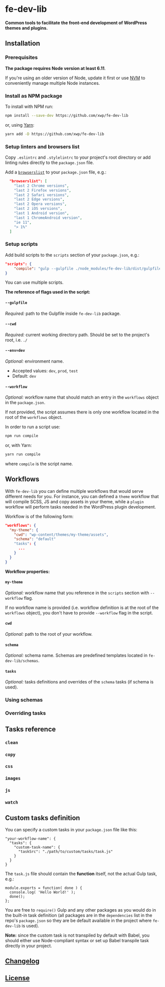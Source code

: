 fe-dev-lib
==========

**Common tools to facilitate the front-end development of WordPress themes and plugins.**

## Installation

### Prerequisites

**The package requires Node version at least 6.11**.

If you're using an older version of Node, update it first
or use [NVM](https://github.com/creationix/nvm) to conveniently manage multiple Node instances.

### Install as NPM package

To install with NPM run:

```bash
npm install --save-dev https://github.com/xwp/fe-dev-lib 
```

or, using [Yarn](https://yarnpkg.com):

```bash
yarn add -D https://github.com/xwp/fe-dev-lib 
```

### Setup linters and browsers list

Copy `.eslintrc` and `.stylelintrc` to your project's root directory or add linting rules directly to the `package.json` file.

Add a [`browserslist`](https://github.com/ai/browserslist) to your `package.json` file, e.g.:

```json
  "browserslist": [
    "last 2 Chrome versions",
    "last 2 Firefox versions",
    "last 2 Safari versions",
    "last 2 Edge versions",
    "last 2 Opera versions",
    "last 2 iOS versions",
    "last 1 Android version",
    "last 1 ChromeAndroid version",
    "ie 11",
    "> 1%"
  ]
```

### Setup scripts

Add build scripts to the `scripts` section of your `package.json`, e.g.:

```JSON
"scripts": {
    "compile": "gulp --gulpfile ./node_modules/fe-dev-lib/dist/gulpfile.js --cwd ./ --workflow=my-theme --env=dev",
}
```

You can use multiple scripts.

**The reference of flags used in the script:**

#### `--gulpfile`
*Required:* path to the Gulpfile inside `fe-dev-lib` package.

#### `--cwd`
*Required:* current working directory path. Should be set to the project's root, i.e. `./`

#### `--env=dev`
*Optional:* environment name.

* Accepted values: `dev`, `prod`, `test`
* Default: `dev`

#### `--workflow`
*Optional:* workflow name that should match an entry in the `workflows` object in the `package.json`.

If not provided, the script assumes there is only one workflow located in the root of the `workflows` object.

In order to run a script use:

```bash
npm run compile
```

or, with Yarn:

```bash
yarn run compile
```

where `compile` is the script name.

## Workflows

With `fe-dev-lib` you can define multiple workflows that would serve different needs for you.
For instance, you can defined a `theme` workflow that will compile SCSS, JS and copy assets in your theme,
while a `plugin` workflow will perform tasks needed in the WordPress plugin development.

Workflow is of the following form:

```json
"workflows": {
  "my-theme": {
    "cwd": "wp-content/themes/my-theme/assets",
    "schema": "default"
    "tasks": {
      ...
    }
  }
}
```

**Workflow properties:**

#### `my-theme`
*Optional:* workflow name that you reference in the `scripts` section with `--workflow` flag.

If no workflow name is provided (i.e. workflow definition is at the root of the `workflows` object), you don't have to provide `--workflow` flag in the script.

#### `cwd`
*Optional:* path to the root of your workflow.

#### `schema`
*Optional:* schema name.
Schemas are predefined templates located in `fe-dev-lib/schemas`.

#### `tasks`
*Optional:* tasks definitions and overrides of the `schema` tasks (if schema is used).

### Using schemas


### Overriding tasks


## Tasks reference

### `clean`
### `copy`
### `css`
### `images`
### `js`
### `watch`

## Custom tasks definition

You can specify a custom tasks in your `package.json` file like this:

```
"your-workflow-name": {
  "tasks": {
    "custom-task-name": {
      "taskSrc": "./path/to/custom/tasks/task.js"
    }
  }
}
```

The `task.js` file should contain the **function** itself, not the actual Gulp task, e.g.:

```
module.exports = function( done ) {
  console.log( 'Hello World!' );
  done();
};
```

You are free to `require()` Gulp and any other packages as you would do in the built-in task definition (all packages are in the `dependencies` list in the repo's `package.json` so they are be default available in the project where `fe-dev-lib` is used).

**Note:** since the custom task is not transpiled by default with Babel, you should either use Node-compliant syntax or set up Babel transpile task directly in your project.

## [Changelog](CHANGELOG.md)

## [License](LICENSE)
